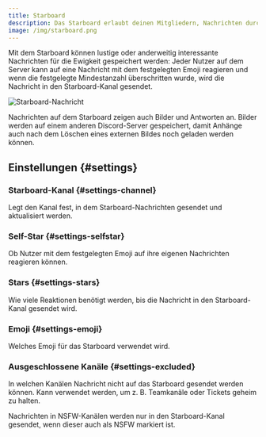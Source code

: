 ```yaml
---
title: Starboard
description: Das Starboard erlaubt deinen Mitgliedern, Nachrichten durch eine Reaktion mit einem einstellbaren Emoji in einen einzigartigen Kanal für immer aufheben zu lassen.
image: /img/starboard.png
---
```


Mit dem Starboard können lustige oder anderweitig interessante Nachrichten für die Ewigkeit gespeichert werden: Jeder Nutzer auf dem Server kann auf eine Nachricht mit dem festgelegten Emoji reagieren und wenn die festgelegte Mindestanzahl überschritten wurde, wird die Nachricht in den Starboard-Kanal gesendet.

![Starboard-Nachricht](/img/starboard.png)

Nachrichten auf dem Starboard zeigen auch Bilder und Antworten an. Bilder werden auf einem anderen Discord-Server gespeichert, damit Anhänge auch nach dem Löschen eines externen Bildes noch geladen werden können.

## Einstellungen {#settings}

### Starboard-Kanal {#settings-channel}

Legt den Kanal fest, in dem Starboard-Nachrichten gesendet und aktualisiert werden.

### Self-Star {#settings-selfstar}

Ob Nutzer mit dem festgelegten Emoji auf ihre eigenen Nachrichten reagieren können.

### Stars {#settings-stars}

Wie viele Reaktionen benötigt werden, bis die Nachricht in den Starboard-Kanal gesendet wird.

### Emoji {#settings-emoji}

Welches Emoji für das Starboard verwendet wird.

### Ausgeschlossene Kanäle {#settings-excluded}

In welchen Kanälen Nachricht nicht auf das Starboard gesendet werden können. Kann verwendet werden, um z. B. Teamkanäle oder Tickets geheim zu halten.

Nachrichten in NSFW-Kanälen werden nur in den Starboard-Kanal gesendet, wenn dieser auch als NSFW markiert ist.
